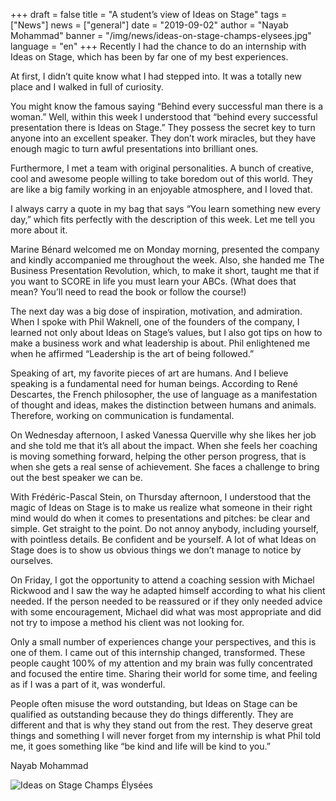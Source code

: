 +++
draft = false
title = "A student’s view of Ideas on Stage"
tags = ["News"]
news = ["general"]
date = "2019-09-02"
author = "Nayab Mohammad"
banner = "/img/news/ideas-on-stage-champs-elysees.jpg"
language = "en"
+++
Recently I had the chance to do an internship with Ideas on Stage, which has been by far one of my best experiences. 

At first, I didn’t quite know what I had stepped into. It was a totally new place and I walked in full of curiosity. 

You might know the famous saying “Behind every successful man there is a woman.”  Well, within this week I understood that “behind every successful presentation there is Ideas on Stage.” They possess the secret key to turn anyone into an excellent speaker. They don’t work miracles, but they have enough magic to turn awful presentations into brilliant ones. 

Furthermore, I met a team with original personalities. A bunch of creative, cool and awesome people willing to take boredom out of this world. They are like a big family working in an enjoyable atmosphere, and I loved that.

I always carry a quote in my bag that says “You learn something new every day,” which fits perfectly with the description of this week. Let me tell you more about it.

Marine Bénard welcomed me on Monday morning, presented the company and kindly accompanied me throughout the week. Also, she handed me The Business Presentation Revolution, which, to make it short, taught me that if you want to SCORE in life you must learn your ABCs. (What does that mean? You’ll need to read the book or follow the course!)

The next day was a big dose of inspiration, motivation, and admiration. When I spoke with Phil Waknell, one of the founders of the company, I learned not only about Ideas on Stage’s values, but I also got tips on how to make a business work and what leadership is about. Phil enlightened me when he affirmed “Leadership is the art of being followed.”
 
Speaking of art, my favorite pieces of art are humans. And I believe speaking is a fundamental need for human beings. According to René Descartes, the French philosopher, the use of language as a manifestation of thought and ideas, makes the distinction between humans and animals. Therefore, working on communication is fundamental.

On Wednesday afternoon, I asked Vanessa Querville why she likes her job and she told me that it’s all about the impact. When she feels her coaching is moving something forward, helping the other person progress, that is when she gets a real sense of achievement. She faces a challenge to bring out the best speaker we can be.
 
With Frédéric-Pascal Stein, on Thursday afternoon, I understood that the magic of Ideas on Stage is to make us realize what someone in their right mind would do when it comes to presentations and pitches: be clear and simple. Get straight to the point. Do not annoy anybody, including yourself, with pointless details. Be confident and be yourself. A lot of what Ideas on Stage does is to show us obvious things we don’t manage to notice by ourselves.

On Friday, I got the opportunity to attend a coaching session with Michael Rickwood and I saw the way he adapted himself according to what his client needed. If the person needed to be reassured or if they only needed advice with some encouragement, Michael did what was most appropriate and did not try to impose a method his client was not looking for.

Only a small number of experiences change your perspectives, and this is one of them. I came out of this internship changed, transformed. These people caught 100% of my attention and my brain was fully concentrated and focused the entire time. Sharing their world for some time, and feeling as if I was a part of it, was wonderful.

People often misuse the word outstanding, but Ideas on Stage can be qualified as outstanding because they do things differently. They are different and that is why they stand out from the rest. They deserve great things and something I will never forget from my internship is what Phil told me, it goes something like “be kind and life will be kind to you.”

Nayab Mohammad

![Ideas on Stage Champs Élysées](/img/news/ideas-on-stage-champs-elysees.jpg)